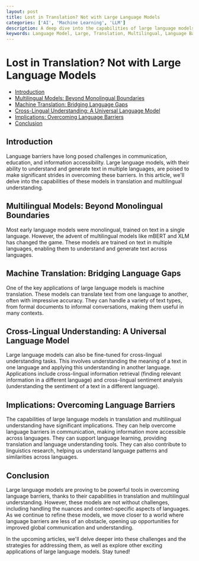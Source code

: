 ```yaml
---
layout: post
title: Lost in Translation? Not with Large Language Models
categories: ['AI', 'Machine Learning', 'LLM']
description: A deep dive into the capabilities of large language models in translation and multilingual understanding, and their implications for overcoming language barriers.
keywords: Language Model, Large, Translation, Multilingual, Language Barriers, AI
---
```

# Lost in Translation? Not with Large Language Models

- [Introduction](#introduction)
- [Multilingual Models: Beyond Monolingual Boundaries](#multilingual-models-beyond-monolingual-boundaries)
- [Machine Translation: Bridging Language Gaps](#machine-translation-bridging-language-gaps)
- [Cross-Lingual Understanding: A Universal Language Model](#cross-lingual-understanding-a-universal-language-model)
- [Implications: Overcoming Language Barriers](#implications-overcoming-language-barriers)
- [Conclusion](#conclusion)

## Introduction
Language barriers have long posed challenges in communication, education, and information accessibility. Large language models, with their ability to understand and generate text in multiple languages, are poised to make significant strides in overcoming these barriers. In this article, we'll delve into the capabilities of these models in translation and multilingual understanding.

## Multilingual Models: Beyond Monolingual Boundaries
Most early language models were monolingual, trained on text in a single language. However, the advent of multilingual models like mBERT and XLM has changed the game. These models are trained on text in multiple languages, enabling them to understand and generate text across languages.

## Machine Translation: Bridging Language Gaps
One of the key applications of large language models is machine translation. These models can translate text from one language to another, often with impressive accuracy. They can handle a variety of text types, from formal documents to informal conversations, making them useful in many contexts.

## Cross-Lingual Understanding: A Universal Language Model
Large language models can also be fine-tuned for cross-lingual understanding tasks. This involves understanding the meaning of a text in one language and applying this understanding in another language. Applications include cross-lingual information retrieval (finding relevant information in a different language) and cross-lingual sentiment analysis (understanding the sentiment of a text in a different language).

## Implications: Overcoming Language Barriers
The capabilities of large language models in translation and multilingual understanding have significant implications. They can help overcome language barriers in communication, making information more accessible across languages. They can support language learning, providing translation and language understanding tools. They can also contribute to linguistics research, helping us understand language patterns and similarities across languages.

## Conclusion
Large language models are proving to be powerful tools in overcoming language barriers, thanks to their capabilities in translation and multilingual understanding. However, these models are not without challenges, including handling the nuances and context-specific aspects of languages. As we continue to refine these models, we move closer to a world where language barriers are less of an obstacle, opening up opportunities for improved global communication and understanding.

In the upcoming articles, we'll delve deeper into these challenges and the strategies for addressing them, as well as explore other exciting applications of large language models. Stay tuned!
